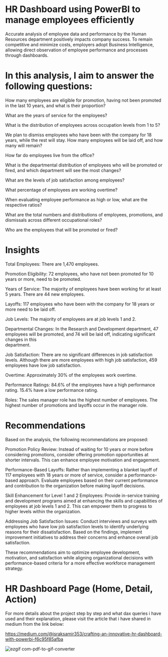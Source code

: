 # HR Dashboard using PowerBI to manage employees efficiently

Accurate analysis of employee data and performance by the Human Resources department positively impacts company success. To remain competitive and minimize costs, employers adopt Business Intelligence, allowing direct observation of employee performance and processes through dashboards.

# In this analysis, I aim to answer the following questions:
  How many employees are eligible for promotion, having not been promoted in the last 10 years, and what is their proportion?
  
  What are the years of service for the employees?
  
  What is the distribution of employees across occupation levels from 1 to 5?
  
  We plan to dismiss employees who have been with the company for 18 years, while the rest will stay. How many employees will be laid off, and how many will remain?
  
  How far do employees live from the office?
  
  What is the departmental distribution of employees who will be promoted or fired, and which department will see the most changes?
  
  What are the levels of job satisfaction among employees?
  
  What percentage of employees are working overtime?
  
  When evaluating employee performance as high or low, what are the respective ratios?
  
  What are the total numbers and distributions of employees, promotions, and dismissals across different occupational roles?
  
  Who are the employees that will be promoted or fired?

# Insights

  Total Employees:  There are 1,470 employees.
  
  Promotion Eligibility:  72 employees, who have not been promoted for 10 years or more, need to be promoted.
  
  Years of Service:  The majority of employees have been working for at least 5 years. There are 44 new employees.
  
  Layoffs:  117 employees who have been with the company for 18 years or more need to be laid off.
  
  Job Levels:  The majority of employees are at job levels 1 and 2.
  
  Departmental Changes:  In the Research and Development department, 47 employees will be promoted, and 74 will be laid off, indicating significant changes in this   
  department.
  
  Job Satisfaction:  There are no significant differences in job satisfaction levels. Although there are more employees with high job satisfaction, 459 employees have low 
  job satisfaction.
  
  Overtime:  Approximately 30% of the employees work overtime.
  
  Performance Ratings: 84.6% of the employees have a high performance rating. 15.4% have a low performance rating.
  
  Roles: The sales manager role has the highest number of employees. The highest number of promotions and layoffs occur in the manager role.

# Recommendations
  Based on the analysis, the following recommendations are proposed:
  
  Promotion Policy Review:  Instead of waiting for 10 years or more before considering promotions, consider offering promotion opportunities at shorter intervals. This can     enhance employee motivation and engagement.
  
  Performance-Based Layoffs:  Rather than implementing a blanket layoff of 117 employees with 18 years or more of service, consider a performance-based approach. Evaluate      employees based on their current performance and contribution to the organization before making layoff decisions.
  
  Skill Enhancement for Level 1 and 2 Employees:  Provide in-service training and development programs aimed at enhancing the skills and capabilities of employees at job       levels 1 and 2. This can empower them to progress to higher levels within the organization.
  
  Addressing Job Satisfaction Issues:  Conduct interviews and surveys with employees who have low job satisfaction levels to identify underlying reasons for their              dissatisfaction. Based on the findings, implement improvement initiatives to address their concerns and enhance overall job satisfaction.
  
  These recommendations aim to optimize employee development, motivation, and satisfaction while aligning organizational decisions with performance-based criteria for a more   effective workforce management strategy.



# HR Dashboard Page (Home, Detail, Action)
For more details about the project step by step and what dax queries i have used and their explanation, please visit the article that i have shared in medium from the link below:

https://medium.com/@israksamir353/crafting-an-innovative-hr-dashboard-with-powerbi-f6c95f85afba

![ezgif com-pdf-to-gif-converter](https://github.com/samirsivan/HR_Dashboard_PowerBI/assets/172359838/16886ba1-d863-429c-ac9f-f240246f7c8d)


